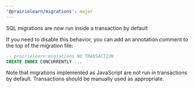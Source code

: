 ```yaml
---
'@prairielearn/migrations': major
---
```


SQL migrations are now run inside a transaction by default

If you need to disable this behavior, you can add an annotation comment to the top of the migration file:

```sql
-- prairielearn:migrations NO TRANSACTION
CREATE INDEX CONCURRENTLY ...
```

Note that migrations implemented as JavaScript are not run in transactions by default. Transactions should be manually used as appropriate.
